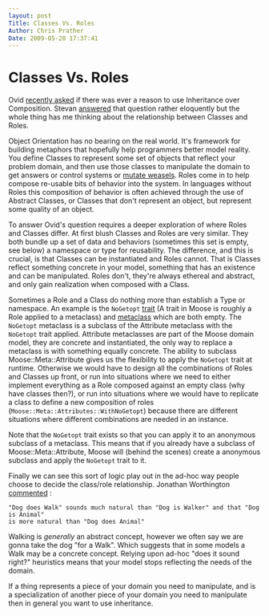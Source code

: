 ```yaml
---
layout: post
Title: Classes Vs. Roles  
Author: Chris Prather
Date: 2009-05-28 17:37:41
---
```


# Classes Vs. Roles
Ovid [recently asked][1] if there was ever a reason to use Inheritance over
Composition. Stevan [answered][6] that question rather eloquently but the whole
thing has me thinking about the relationship between Classes and Roles.

Object Orientation has no bearing on the real world. It's framework for
building metaphors that hopefully help programmers better model reality. You
define Classes to represent some set of objects that reflect your problem
domain, and then use those classes to manipulate the domain to get answers or
control systems or [mutate weasels][2]. Roles come in to help compose
re-usable bits of behavior into the system. In languages without Roles this
composition of behavior is often achieved through the use of Abstract Classes,
or Classes that don't represent an object, but represent some quality of an
object.

To answer Ovid's question requires a deeper exploration of where Roles and
Classes differ. At first blush Classes and Roles are very similar. They both
bundle up a set of data and behaviors (sometimes this set is empty, see below)
a namespace or type for reusability. The difference, and this is crucial, is
that Classes can be instantiated and Roles cannot. That is Classes reflect
something concrete in your model, something that has an existence and can be
manipulated. Roles don't, they're always ethereal and abstract, and only gain
realization when composed with a Class.

Sometimes a Role and a Class do nothing more than establish a Type or
namespace. An example is the `NoGetopt` [trait][4] (A trait in Moose is
roughly a Role applied to a metaclass) and [metaclass][3] which are both
empty. The `NoGetopt` metaclass is a subclass of the Attribute metaclass with
the `NoGetopt` trait applied. Attribute metaclasses are part of the Moose
domain model, they are concrete and instantiated, the only way to replace a
metaclass is with something equally concrete. The ability to subclass
Moose::Meta::Attribute gives us the flexibility to apply the `NoGetopt` trait
at runtime. Otherwise we would have to design all the combinations of Roles
and Classes up front, or run into situations where we need to either implement
everything as a Role composed against an empty class (why have classes then?),
or run into situations where we would have to replicate a class to define a
new composition of roles (`Moose::Meta::Attributes::WithNoGetopt`) because there
are different situations where different combinations are needed in an instance.

Note that the `NoGetopt` trait exists so that you can apply it to an
anonymous subclass of a metaclass. This means that if you already have a
subclass of Moose::Meta::Attribute, Moose will (behind the scenes) create a
anonymous subclass and apply the `NoGetopt` trait to it.

Finally we can see this sort of logic play out in the ad-hoc way people choose
to decide the class/role relationship. Jonathan Worthington [commented][5] :

    "Dog does Walk" sounds much natural than "Dog is Walker" and that "Dog is Animal" 
    is more natural than "Dog does Animal"

Walking is *generally* an abstract concept, however we often say we are gonna
take the dog "for a Walk". Which suggests that in some models a Walk may be a
concrete concept. Relying upon ad-hoc "does it sound right?" heuristics means
that your model stops reflecting the needs of the domain. 

If a thing represents a piece of your domain you need to manipulate, and is a
specialization of another piece of your domain you need to manipulate then in
general you want to use inheritance.

[1]: http://use.perl.org/~Ovid/journal/39039
[2]: http://chris.prather.org/mutant-weasels/
[3]: http://cpansearch.perl.org/dist/MooseX-Getopt/lib/MooseX/Getopt/Meta/Attribute/NoGetopt.pm
[4]: http://cpansearch.perl.org/dist/MooseX-Getopt/lib/MooseX/Getopt/Meta/Attribute/Trait/NoGetopt.pm
[5]: http://use.perl.org/comments.pl?sid=43068&cid=68807
[6]: http://use.perl.org/comments.pl?sid=43068&cid=68803
